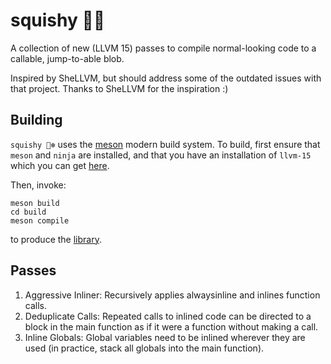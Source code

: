 # squishy 🐻‍❄️

A collection of new (LLVM 15) passes to compile normal-looking code to a callable, jump-to-able blob.

Inspired by SheLLVM, but should address some of the outdated issues with
that project. Thanks to SheLLVM for the inspiration :)

## Building

`squishy 🐻‍❄️` uses the [meson](https://mesonbuild.com) modern build system. To
build, first ensure that `meson` and `ninja` are installed, and that you have
an installation of `llvm-15` which you can get [here](https://apt.llvm.com).

Then, invoke:

```
meson build
cd build
meson compile
```

to produce the [library](build/src/libsquishy.so).


## Passes

1. Aggressive Inliner: Recursively applies alwaysinline and inlines function
  calls.
2. Deduplicate Calls: Repeated calls to inlined code can be directed to
   a block in the main function as if it were a function without making
   a call.
3. Inline Globals: Global variables need to be inlined wherever they are
   used (in practice, stack all globals into the main function).